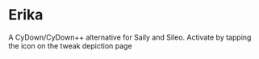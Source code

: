 # Erika

A CyDown/CyDown++ alternative for Saily and Sileo. Activate by tapping the icon on the tweak depiction page
